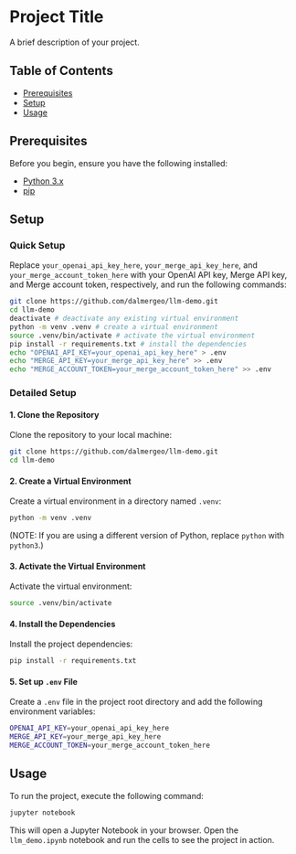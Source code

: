 # Project Title

A brief description of your project.

## Table of Contents
- [Prerequisites](#prerequisites)
- [Setup](#setup)
- [Usage](#usage)

## Prerequisites

Before you begin, ensure you have the following installed:

- [Python 3.x](https://www.python.org/downloads/)
- [pip](https://pip.pypa.io/en/stable/installation/)

## Setup

### Quick Setup
Replace `your_openai_api_key_here`, `your_merge_api_key_here`, and `your_merge_account_token_here` with your OpenAI API key, Merge API key, and Merge account token, respectively, and run the following commands:
```bash
git clone https://github.com/dalmergeo/llm-demo.git
cd llm-demo
deactivate # deactivate any existing virtual environment
python -m venv .venv # create a virtual environment
source .venv/bin/activate # activate the virtual environment
pip install -r requirements.txt # install the dependencies
echo "OPENAI_API_KEY=your_openai_api_key_here" > .env
echo "MERGE_API_KEY=your_merge_api_key_here" >> .env
echo "MERGE_ACCOUNT_TOKEN=your_merge_account_token_here" >> .env
```

### Detailed Setup

#### 1. Clone the Repository

Clone the repository to your local machine:

```bash
git clone https://github.com/dalmergeo/llm-demo.git
cd llm-demo
```

#### 2. Create a Virtual Environment

Create a virtual environment in a directory named `.venv`:

```bash
python -m venv .venv
```

(NOTE: If you are using a different version of Python, replace `python` with `python3`.)

#### 3. Activate the Virtual Environment

Activate the virtual environment:

```bash
source .venv/bin/activate
```

#### 4. Install the Dependencies

Install the project dependencies:

```bash
pip install -r requirements.txt
```

#### 5. Set up `.env` File

Create a `.env` file in the project root directory and add the following environment variables:

```bash
OPENAI_API_KEY=your_openai_api_key_here
MERGE_API_KEY=your_merge_api_key_here
MERGE_ACCOUNT_TOKEN=your_merge_account_token_here
```

## Usage

To run the project, execute the following command:

```bash
jupyter notebook
```

This will open a Jupyter Notebook in your browser. Open the `llm_demo.ipynb` notebook and run the cells to see the project in action.